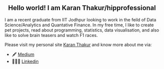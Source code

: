 
<h2 align="center">Hello world! I am Karan Thakur/hipprofessional </h2>

I am a recent graduate from IIT Jodhpur looking to work in the feild of Data Science/Analytics and Quantative Finance. In my free time, 
I like to create pet projects, read about programming, statistics, data visualisation, and also like to solve brain teasers and watch F1 races.



Please visit my personal site [Karan Thakur](https://karantha-kur.github.io/portfolio-karantha-kur/) and know more about me via:

- 🖋️ [Medium](https://medium.com/@kt.26karanthakur)
- 👩🏽‍💼 [Linkedin](https://www.linkedin.com/in/karan-thakur-profile/)


